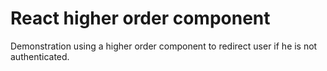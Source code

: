 # React higher order component

Demonstration using a higher order component to redirect user if he is not authenticated.
